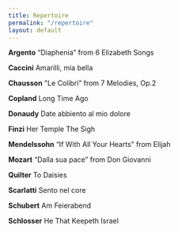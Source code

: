 ```yaml
---
title: Repertoire
permalink: "/repertoire"
layout: default
---
```


**Argento** 
   “Diaphenia”  from 6 Elizabeth Songs 

**Caccini**
   Amarilli, mia bella 

**Chausson**
   "Le Colibri” from 7 Melodies, Op.2 

**Copland**
   Long Time Ago 

**Donaudy**
   Date abbiento al mio dolore 


**Finzi**
   Her Temple 
   The Sigh 

**Mendelssohn**
  “If With All Your Hearts” from Elijah 

**Mozart**
  “Dalla sua pace” from Don Giovanni 
     
**Quilter**
  To Daisies 

**Scarlatti**
  Sento nel core

**Schubert**
  Am Feierabend 

**Schlosser**
  He That Keepeth Israel